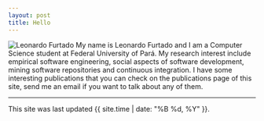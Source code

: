 ```yaml
---
layout: post
title: Hello
---
```

![Leonardo Furtado](https://i.ibb.co/hyn9Zc9/119486696-332233061355742-2895359857880135213-o.jpg)
My name is Leonardo Furtado and I am a Computer Science student at Federal University of Pará. My research interest include empirical software engineering, social aspects of software development, mining software repositories and continuous integration. I have some interesting publications that you can check on the publications page of this site, send me an email if you want to talk about any of them.

-----

This site was last updated {{ site.time | date: "%B %d, %Y" }}.
